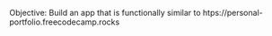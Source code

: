 Objective: Build an app that is functionally similar to htps://personal-portfolio.freecodecamp.rocks

